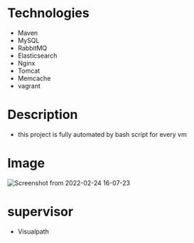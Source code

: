 
# Technologies 
- Maven
- MySQL
- RabbitMQ
- Elasticsearch
- Nginx
- Tomcat
- Memcache
- vagrant
# Description
- this project is fully automated by bash script for every vm

# Image

![Screenshot from 2022-02-24 16-07-23](https://user-images.githubusercontent.com/66924041/155539967-67bb58d8-bbcb-4d40-98c3-db856ccd9d38.png)


# supervisor
- Visualpath
